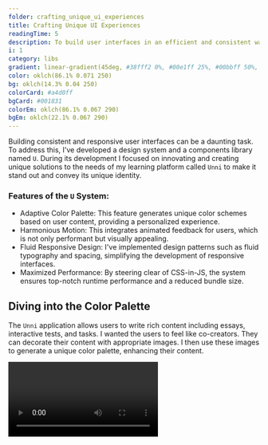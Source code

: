 ```yaml
---
folder: crafting_unique_ui_experiences
title: Crafting Unique UI Experiences
readingTime: 5
description: To build user interfaces in an efficient and consistent way I created a design system and a components library. During its development I focused on innovating and creating unique solutions to the needs of my application to make it stand out and convey its unique identity.
i: 1
category: libs
gradient: linear-gradient(45deg, #38fff2 0%, #00e1ff 25%, #00bbff 50%, #008cff 75%, #7079fd 100%)
color: oklch(86.1% 0.071 250)
bg: oklch(14.3% 0.04 250)
colorCard: #a4d0ff
bgCard: #001831
colorEm: oklch(86.1% 0.067 290)
bgEm: oklch(22.1% 0.067 290)
---
```


Building consistent and responsive user interfaces can be a daunting task. To address this, I've developed a design system and a components library named `U`. During its development I focused on innovating and creating unique solutions to the needs of my learning platform called `Unni` to make it stand out and convey its unique identity.

### Features of the `U` System:

- Adaptive Color Palette: This feature generates unique color schemes based on user content, providing a personalized experience.
- Harmonious Motion: This integrates animated feedback for users, which is not only performant but visually appealing.
- Fluid Responsive Design: I've implemented design patterns such as fluid typography and spacing, simplifying the development of responsive interfaces.
- Maximized Performance: By steering clear of CSS-in-JS, the system ensures top-notch runtime performance and a reduced bundle size.

## Diving into the Color Palette

The `Unni` application allows users to write rich content including essays, interactive tests, and tasks. I wanted the users to feel like co-creators. They can decorate their content with appropriate images. I then use these images to generate a unique color palette, enhancing their content.

<div class="grid" />

<video src="colors.mp4" alt="Dynamic application recoloring" />

<div class="col" />

Here's a step-by-step description on how the palette generation algorithm works:

1. Firstly, I quantize the image, reducing its colors to a smaller, manageable set.
2. Then, I score these colors based on their vibrancy and how much of the image they cover. I can also filter out any colors that are nearly monochrome at this step.
3. The color with the highest score becomes the source color, defining the overall color scheme.
4. I then generate the remaining colors in the palette in compliance with the WCAG standard to ensure optimal contrast.
5. Lastly, auxiliary colors are adjusted to be visually appealing. For example, if the source color is cool, error and success colors are shifted to cooler hues.

<div class="end" />

<div class="grid" />

3D illustrations can engage users and add appeal to the application. But recoloring them can be a challenge. To do this, I follow these steps:

1. Create a luminance map to assess the brightness of each pixel in the illustration.
2. Apply a mask of the desired color to this map.
3. Merge the colors from the luminance map and the mask.

Since different illustrations may require different approaches, I built a tool that lets me upload an illustration and select the best method for it. This tool has a built-in algorithm that provides suggestions on the best recoloring methods based on color properties e.g. contrast. It also lets users manually tweak the settings for more control.

<div class="col" />

<video src="illustrations.mp4" alt="Dynamic images recoloring" />

<div class="end" />

## Implementing Motion

<div class="grid" />

<video src="buttons.mp4" alt="Micro-interactions" />

<div class="col" />

Since interface elements' colors are content-dependent, providing feedback through color change is not always an option. So, I use resizing: interactive components get bigger when users hover over them and smaller when clicked. However, animating this could cause performance issues or visual flaws.

To solve this, I turned to variable fonts. These fonts contain multiple variations in a single file and allow manipulation of various elements such as weight, width, style, and optical size. Variable fonts can be easily animated, making them perfect for this purpose.

The smooth and precise animations of variable fonts enhance the responsiveness of the interface, boosting overall user engagement. This method combines aesthetics and functionality, enriching the user experience while efficiently addressing potential performance issues.

<div class="end" />

<div class="grid" />

For complex scenarios, I use view transitions—animations for when elements appear, reorder, or disappear. These transitions help reduce cognitive load and perceived latency. The challenge, however, lies in the performance trade-off for animating layout properties.

FLIP (First, Last, Inverse, Play) helps solve this. It's a technique that animates layout changes using "fast" CSS property such as `transform`. FLIP measures the state before and after a property changes (First and Last), rolls back the state (Inverse), and then animates the change (Play).

The real beauty of this technique lies in its efficiency; since most browsers can offload transform animations to the GPU, it's significantly faster and more performance-friendly than animating layout properties directly. This means less jank and a more fluid user experience.

<div class="col" />

<video src="animations.mp4" alt="Layout animations" />

<div class="end" />

## Achieving Responsiveness

Responsiveness is key in modern web development. To ease the development of responsive layouts, I employ fluid sizing for typography and spacing. This allows font sizes to adjust dynamically based on the viewport size, ensuring that your content is readable across different devices.

To further simplify this process, I've created opinionated wrappers around Flexbox and Grid. These wrappers can implement responsive patterns such as resizable cards grids that adjust both card widths and column counts, thereby reducing the amount of boilerplate code that needs to be written.

## Prioritizing Performance

Although CSS-in-JS can offer certain benefits, it adds runtime overhead. Each time components render, a CSS-in-JS library has to translate their styles into plain CSS to insert into the document. This forces the browser to do additional work, affecting performance.

To avoid this, I prefer using utility CSS classes for styling components. This approach accelerates development by simplifying code structure and reducing complexity. Inspired by Tailwind, I've developed a fully-typed customization system for my components. This system also includes property shorthands and bundles that help to write more concise and more readable CSS.

In the example below, I specify an orange color as the source and it derives new colors for buttons, text, background for a card.

```xml
<Recolor source="#f99f04" w100 w={400} p="s24" e0>
  <D w100 r28 noScroll>
    <D relative>
      <Img src={catOrange} r28 />
      <D absolute bottom="0" y="50%" right="s16" rCircle e2>
        <IB icon="star" />
      </D>
    </D>
    <D e2 p="s20">
      <T bold mb="s12">
        Kind and friendly furball is looking for a new home
      </T>
      <T lb mb="s20" tWhite>
        This adorable cat, with a playful spirit and a heart full of love,
        is ready to explore his new home and fill it with joy.
      </T>
      <S spaceBetween>
        <B text="Adopt" filled />
        <S s12>
          <S v s4>
            <T ls tSec upper>
              owner
            </T>
            <T lm semi>
              Emma
            </T>
          </S>
          <Img src={girl} rCircle w={40} />
        </S>
      </S>
    </D>
  </D>
</Recolor>
```

<div class="grid" />

<img src="ad.webp" alt="Rendered component" />

<div class="col" />

The library takes advantage of the power of custom CSS variables. This allows it to change the appearance of web components in a performant way when the source color changes. The source color is stored in DOM tree. From there, my library takes over to generate and apply a variety of tints and shades to a subtree. Therefore, a single change to a CSS variable, such as the the source color, can result in a ripple of changes throughout the entire UI, creating a truly dynamic and responsive design.

<div class="end" />

```u cards
to: lean_language_learning
title: Application
description: Read about how I used this library to build a product for efficient learning

to: edge_baas
title: Backend
description: Read about my edge-first fullstack framework for cheap data storage

to: efficient_development_environment
title: Development
description: Learn how I organized my development to get feedback blazing fast
```
